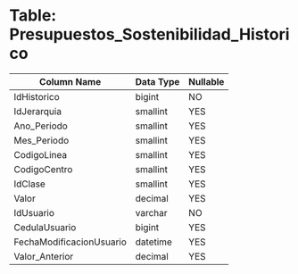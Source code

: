 # Table: Presupuestos_Sostenibilidad_Historico

| Column Name | Data Type | Nullable |
|-------------|-----------|----------|
| IdHistorico | bigint | NO |
| IdJerarquia | smallint | YES |
| Ano_Periodo | smallint | YES |
| Mes_Periodo | smallint | YES |
| CodigoLinea | smallint | YES |
| CodigoCentro | smallint | YES |
| IdClase | smallint | YES |
| Valor | decimal | YES |
| IdUsuario | varchar | NO |
| CedulaUsuario | bigint | YES |
| FechaModificacionUsuario | datetime | YES |
| Valor_Anterior | decimal | YES |
